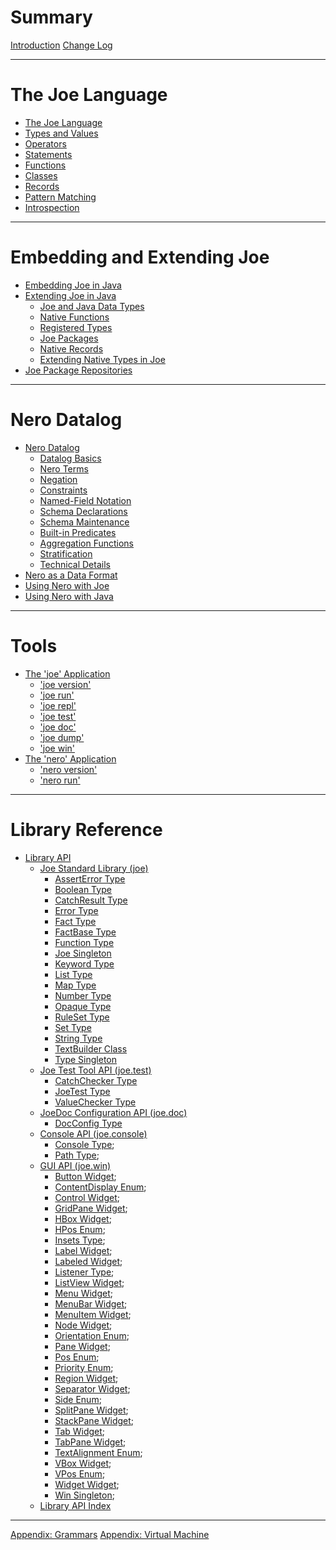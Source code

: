 # Summary

[Introduction](introduction.md)
[Change Log](changes.md)

---

# The Joe Language

- [The Joe Language](language.md)
- [Types and Values](types.md)
- [Operators](operators.md)
- [Statements](statements.md)
- [Functions](functions.md)
- [Classes](classes.md)
- [Records](records.md)
- [Pattern Matching](patterns.md)
- [Introspection](introspection.md)

---

# Embedding and Extending Joe
- [Embedding Joe in Java](embedding/embedding.md)
- [Extending Joe in Java](extending/extending.md)
  - [Joe and Java Data Types](extending/java_types.md)
  - [Native Functions](extending/native_functions.md)
  - [Registered Types](extending/registered_types.md)
  - [Joe Packages](extending/packages.md)
  - [Native Records](extending/native_records.md)
  - [Extending Native Types in Joe](extending/native_classes.md)
- [Joe Package Repositories](package_repos.md)
 
---

# Nero Datalog

- [Nero Datalog](nero/nero.md)
  - [Datalog Basics](nero/datalog_basics.md) 
  - [Nero Terms](nero/terms.md)
  - [Negation](nero/negation.md)
  - [Constraints](nero/constraints.md)
  - [Named-Field Notation](nero/named_fields.md)
  - [Schema Declarations](nero/schema.md)
  - [Schema Maintenance](nero/schema_maintenance.md)
  - [Built-in Predicates](nero/builtin_predicates.md)
  - [Aggregation Functions](nero/aggregation_functions.md)
  - [Stratification](nero/stratification.md) 
  - [Technical Details](nero/technical_details.md)
- [Nero as a Data Format](nero/nero_data.md)
- [Using Nero with Joe](nero/nero_and_joe.md)
- [Using Nero with Java](nero/nero_and_java.md)
---

# Tools
- [The 'joe' Application](joe_app.md)
  - ['joe version'](joe_version.md)
  - ['joe run'](joe_run.md)
  - ['joe repl'](joe_repl.md)
  - ['joe test'](joe_test.md)
  - ['joe doc'](joe_doc.md)
  - ['joe dump'](joe_dump.md)
  - ['joe win'](joe_win.md)
- [The 'nero' Application](nero_app.md)
  - ['nero version'](nero_version.md)
  - ['nero run'](nero_run.md)
 
---
 
# Library Reference

- [Library API](library/index.md)
  - [Joe Standard Library (joe)](./library/pkg.joe.md)
    - [AssertError Type](./library/type.joe.AssertError.md)
    - [Boolean Type](./library/type.joe.Boolean.md)
    - [CatchResult Type](./library/type.joe.CatchResult.md)
    - [Error Type](./library/type.joe.Error.md)
    - [Fact Type](./library/type.joe.Fact.md)
    - [FactBase Type](./library/type.joe.FactBase.md)
    - [Function Type](./library/type.joe.Function.md)
    - [Joe Singleton](./library/type.joe.Joe.md)
    - [Keyword Type](./library/type.joe.Keyword.md)
    - [List Type](./library/type.joe.List.md)
    - [Map Type](./library/type.joe.Map.md)
    - [Number Type](./library/type.joe.Number.md)
    - [Opaque Type](./library/type.joe.Opaque.md)
    - [RuleSet Type](./library/type.joe.RuleSet.md)
    - [Set Type](./library/type.joe.Set.md)
    - [String Type](./library/type.joe.String.md)
    - [TextBuilder Class](./library/type.joe.TextBuilder.md)
    - [Type Singleton](./library/type.joe.Type.md)
  - [Joe Test Tool API (joe.test)](./library/pkg.joe.test.md)
    - [CatchChecker Type](./library/type.joe.test.CatchChecker.md)
    - [JoeTest Type](./library/type.joe.test.JoeTest.md)
    - [ValueChecker Type](./library/type.joe.test.ValueChecker.md)
  - [JoeDoc Configuration API (joe.doc)](./library/pkg.joe.doc.md)
    - [DocConfig Type](./library/type.joe.doc.DocConfig.md)
  - [Console API (joe.console)](./library/pkg.joe.console.md)
    - [Console Type](library/type.joe.console.Console.md);
    - [Path Type](library/type.joe.console.Path.md);
  - [GUI API (joe.win)](./library/pkg.joe.win.md)
    - [Button Widget](library/type.joe.win.Button.md);
    - [ContentDisplay Enum](library/type.joe.win.ContentDisplay.md);
    - [Control Widget](library/type.joe.win.Control.md);
    - [GridPane Widget](library/type.joe.win.GridPane.md);
    - [HBox Widget](library/type.joe.win.HBox.md);
    - [HPos Enum](library/type.joe.win.HPos.md);
    - [Insets Type](library/type.joe.win.Insets.md);
    - [Label Widget](library/type.joe.win.Label.md);
    - [Labeled Widget](library/type.joe.win.Labeled.md);
    - [Listener Type](library/type.joe.win.Listener.md);
    - [ListView Widget](library/type.joe.win.ListView.md);
    - [Menu Widget](library/type.joe.win.Menu.md);
    - [MenuBar Widget](library/type.joe.win.MenuBar.md);
    - [MenuItem Widget](library/type.joe.win.MenuItem.md);
    - [Node Widget](library/type.joe.win.Node.md);
    - [Orientation Enum](library/type.joe.win.Orientation.md);
    - [Pane Widget](library/type.joe.win.Pane.md);
    - [Pos Enum](library/type.joe.win.Pos.md);
    - [Priority Enum](library/type.joe.win.Priority.md);
    - [Region Widget](library/type.joe.win.Region.md);
    - [Separator Widget](library/type.joe.win.Separator.md);
    - [Side Enum](library/type.joe.win.Side.md);
    - [SplitPane Widget](library/type.joe.win.SplitPane.md);
    - [StackPane Widget](library/type.joe.win.StackPane.md);
    - [Tab Widget](library/type.joe.win.Tab.md);
    - [TabPane Widget](library/type.joe.win.TabPane.md);
    - [TextAlignment Enum](library/type.joe.win.TextAlignment.md);
    - [VBox Widget](library/type.joe.win.VBox.md);
    - [VPos Enum](library/type.joe.win.VPos.md);
    - [Widget Widget](library/type.joe.win.Widget.md);
    - [Win Singleton](library/type.joe.win.Win.md);
  - [Library API Index](./library/index.md)

---

[Appendix: Grammars](grammar.md)
[Appendix: Virtual Machine](vm.md)
